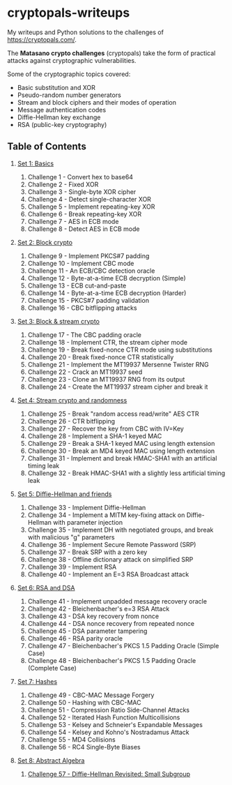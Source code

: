 
# cryptopals-writeups

My writeups and Python solutions to the challenges of https://cryptopals.com/.

The **Matasano crypto challenges** (cryptopals) take the form of practical attacks against cryptographic vulnerabilities. 

Some of the cryptographic topics covered:

- Basic substitution and XOR
- Pseudo-random number generators
- Stream and  block ciphers and their modes of operation
- Message authentication codes
- Diffie-Hellman key exchange
- RSA (public-key cryptography)

## Table of Contents
1. [Set 1: Basics](Set1_Basics)
	1. Challenge 1 - Convert hex to base64
	2. Challenge 2 - Fixed XOR
	3. Challenge 3 - Single-byte XOR cipher
	4. Challenge 4 - Detect single-character XOR
	5. Challenge 5 - Implement repeating-key XOR
	6. Challenge 6 - Break repeating-key XOR
	7. Challenge 7 - AES in ECB mode
	8. Challenge 8 - Detect AES in ECB mode

2. [Set 2: Block crypto](Set2_Block_crypto)
	1. Challenge 9 - Implement PKCS#7 padding
	2. Challenge 10 - Implement CBC mode
	3. Challenge 11 - An ECB/CBC detection oracle
	4. Challenge 12 - Byte-at-a-time ECB decryption (Simple)
	5. Challenge 13 - ECB cut-and-paste
	6. Challenge 14 - Byte-at-a-time ECB decryption (Harder)
	7. Challenge 15 - PKCS#7 padding validation
	8. Challenge 16 - CBC bitflipping attacks

3. [Set 3: Block & stream crypto](Set3_Block_and_stream_crypto)
	1. Challenge 17 - The CBC padding oracle
	2. Challenge 18 - Implement CTR, the stream cipher mode
	3. Challenge 19 - Break fixed-nonce CTR mode using substitutions
	4. Challenge 20 - Break fixed-nonce CTR statistically
	5. Challenge 21 - Implement the MT19937 Mersenne Twister RNG
	6. Challenge 22 - Crack an MT19937 seed
	7. Challenge 23 - Clone an MT19937 RNG from its output
	8. Challenge 24 - Create the MT19937 stream cipher and break it

4. [Set 4: Stream crypto and randomness](Set4_Stream_crypto_and_randomness)
	1. Challenge 25 - Break "random access read/write" AES CTR
	2. Challenge 26 - CTR bitflipping
	3. Challenge 27 - Recover the key from CBC with IV=Key
	4. Challenge 28 - Implement a SHA-1 keyed MAC
	5. Challenge 29 - Break a SHA-1 keyed MAC using length extension
	6. Challenge 30 - Break an MD4 keyed MAC using length extension
	7. Challenge 31 - Implement and break HMAC-SHA1 with an artificial timing leak
	8. Challenge 32 - Break HMAC-SHA1 with a slightly less artificial timing leak

5. [Set 5: Diffie-Hellman and friends](Set5_Diffie-Hellman_and_friends)
	1. Challenge 33 - Implement Diffie-Hellman
	2. Challenge 34 - Implement a MITM key-fixing attack on Diffie-Hellman with parameter injection
	3. Challenge 35 - Implement DH with negotiated groups, and break with malicious "g" parameters
	4. Challenge 36 - Implement Secure Remote Password (SRP)
	5. Challenge 37 - Break SRP with a zero key
	6. Challenge 38 - Offline dictionary attack on simplified SRP
	7. Challenge 39 - Implement RSA
	8. Challenge 40 - Implement an E=3 RSA Broadcast attack


6. [Set 6: RSA and DSA](Set6_RSA_and_DSA)
	1. Challenge 41 - Implement unpadded message recovery oracle
	2. Challenge 42 - Bleichenbacher's e=3 RSA Attack
	3. Challenge 43 - DSA key recovery from nonce
	4. Challenge 44 - DSA nonce recovery from repeated nonce
	5. Challenge 45 - DSA parameter tampering
	6. Challenge 46 - RSA parity oracle
	7. Challenge 47 - Bleichenbacher's PKCS 1.5 Padding Oracle (Simple Case)
	8. Challenge 48 - Bleichenbacher's PKCS 1.5 Padding Oracle (Complete Case)


7. [Set 7: Hashes](Set7_Hashes)
	1. Challenge 49 - CBC-MAC Message Forgery
	2. Challenge 50 - Hashing with CBC-MAC
	3. Challenge 51 - Compression Ratio Side-Channel Attacks
	4. Challenge 52 - Iterated Hash Function Multicollisions
	5. Challenge 53 - Kelsey and Schneier's Expandable Messages
	6. Challenge 54 - Kelsey and Kohno's Nostradamus Attack
	7. Challenge 55 - MD4 Collisions
	8. Challenge 56 - RC4 Single-Byte Biases


8. [Set 8: Abstract Algebra](Set8_Abstract_Algebra)
	1. [Challenge 57 - Diffie-Hellman Revisited: Small Subgroup](Set8_Abstract_Algebra/challenge_57)
